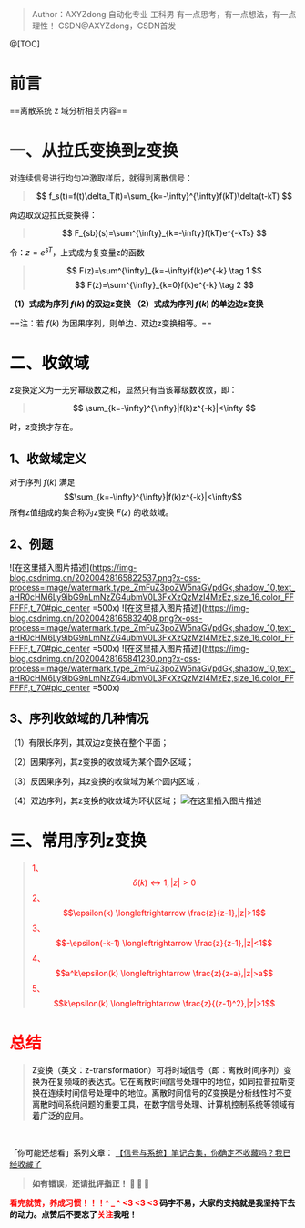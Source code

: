 >Author：AXYZdong
>自动化专业 工科男
>有一点思考，有一点想法，有一点理性！
>CSDN@AXYZdong，CSDN首发

@[TOC]

# 前言
==离散系统 z 域分析相关内容==
# 一、从拉氏变换到z变换
对连续信号进行均匀冲激取样后，就得到离散信号：

><font color=black>$$
f_s(t)=f(t)\delta_T(t)=\sum_{k=-\infty}^{\infty}f(kT)\delta(t-kT)
$$

两边取双边拉氏变换得：
><font color=black>$$
F_{sb}(s)=\sum^{\infty}_{k=-\infty}f(kT)e^{-kTs}
$$

令：$z=e^{sT}$，上式成为复变量z的函数
><font color=black>$$
F(z)=\sum^{\infty}_{k=-\infty}f(k)e^{-k} \tag 1
$$
$$
F(z)=\sum^{\infty}_{k=0}f(k)e^{-k} \tag 2
$$

**（1）式成为序列 $f(k)$ 的双边z变换
（2）式成为序列 $f(k)$ 的单边边z变换**

==注：若 $f(k)$ 为因果序列，则单边、双边z变换相等。==
# 二、收敛域
z变换定义为一无穷幂级数之和，显然只有当该幂级数收敛，即：
><font color=black>$$
\sum_{k=-\infty}^{\infty}|f(k)z^{-k}|<\infty
$$

时，z变换才存在。
## 1、收敛域定义
对于序列 $f(k)$ 满足 $$\sum_{k=-\infty}^{\infty}|f(k)z^{-k}|<\infty$$
所有z值组成的集合称为z变换 $F(z)$ 的收敛域。

## 2、例题
![在这里插入图片描述](https://img-blog.csdnimg.cn/20200428165822537.png?x-oss-process=image/watermark,type_ZmFuZ3poZW5naGVpdGk,shadow_10,text_aHR0cHM6Ly9ibG9nLmNzZG4ubmV0L3FxXzQzMzI4MzEz,size_16,color_FFFFFF,t_70#pic_center =500x)
![在这里插入图片描述](https://img-blog.csdnimg.cn/20200428165832408.png?x-oss-process=image/watermark,type_ZmFuZ3poZW5naGVpdGk,shadow_10,text_aHR0cHM6Ly9ibG9nLmNzZG4ubmV0L3FxXzQzMzI4MzEz,size_16,color_FFFFFF,t_70#pic_center =500x)
![在这里插入图片描述](https://img-blog.csdnimg.cn/20200428165841230.png?x-oss-process=image/watermark,type_ZmFuZ3poZW5naGVpdGk,shadow_10,text_aHR0cHM6Ly9ibG9nLmNzZG4ubmV0L3FxXzQzMzI4MzEz,size_16,color_FFFFFF,t_70#pic_center =500x)
## 3、序列收敛域的几种情况
（1）有限长序列，其双边z变换在整个平面；

（2）因果序列，其z变换的收敛域为某个圆外区域；

（3）反因果序列，其z变换的收敛域为某个圆内区域；

（4）双边序列，其z变换的收敛域为环状区域；
![在这里插入图片描述](https://img-blog.csdnimg.cn/20200428171356206.png?x-oss-process=image/watermark,type_ZmFuZ3poZW5naGVpdGk,shadow_10,text_aHR0cHM6Ly9ibG9nLmNzZG4ubmV0L3FxXzQzMzI4MzEz,size_16,color_FFFFFF,t_70#pic_center)

# 三、常用序列z变换
><font color=red>1、$$\delta(k) \longleftrightarrow 1,|z|>0$$
>2、$$\epsilon(k)	\longleftrightarrow	\frac{z}{z-1},|z|>1$$
>3、$$-\epsilon(-k-1)	\longleftrightarrow	\frac{z}{z-1},|z|<1$$
>4、$$a^k\epsilon(k)	\longleftrightarrow	\frac{z}{z-a},|z|>a$$
>5、$$k\epsilon(k)	\longleftrightarrow	\frac{z}{(z-1)^2},|z|>1$$

# 总结
><font color=black>Z变换（英文：z-transformation）可将时域信号（即：离散时间序列）变换为在复频域的表达式。它在离散时间信号处理中的地位，如同拉普拉斯变换在连续时间信号处理中的地位。离散时间信号的Z变换是分析线性时不变离散时间系统问题的重要工具，在数字信号处理、计算机控制系统等领域有着广泛的应用。

<br>

「你可能还想看」系列文章：
[【信号与系统】笔记合集，你确定不收藏吗？我已经收藏了](https://axyzdong.blog.csdn.net/article/details/105909575)
><strong>如有错误，还请批评指正！ :handshake: :handshake:  :handshake:

 <strong> <font color=red><strong>看完就赞，养成习惯！！！^ _ ^ <3 <3 <3</font>
 码字不易，大家的支持就是我坚持下去的动力。点赞后不要忘了<font color=red>关注</font>我哦！
